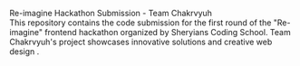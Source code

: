 Re-imagine Hackathon Submission - Team Chakrvyuh  
This repository contains the code submission for the first round of the "Re-imagine" frontend hackathon organized by Sheryians Coding School. Team Chakrvyuh's project showcases innovative solutions and creative web design .
